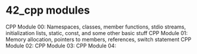 # 42_cpp modules
CPP Module 00: Namespaces, classes, member functions, stdio streams, initialization lists, static, const, and some other basic stuff
CPP Module 01: Memory allocation, pointers to members, references, switch statement
CPP Module 02: 
CPP Module 03: 
CPP Module 04: 

